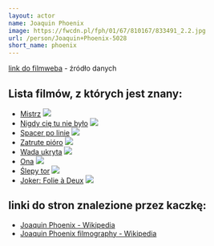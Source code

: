 ```yaml
---
layout: actor
name: Joaquin Phoenix
image: https://fwcdn.pl/fph/01/67/810167/833491_2.2.jpg
url: /person/Joaquin+Phoenix-5028
short_name: phoenix
---
```

[link do filmweba](https://www.filmweb.pl/person/Joaquin+Phoenix-5028) - źródło danych

## Lista filmów, z których jest znany:
- [Mistrz](https://www.filmweb.pl/film/Mistrz-2012-583006)
![](https://fwcdn.pl/fpo/30/06/583006/7752280_2.7.webp)
- [Nigdy cię tu nie było](https://www.filmweb.pl/film/Nigdy+ci%C4%99+tu+nie+by%C5%82o-2017-775228)
![](https://fwcdn.pl/fpo/52/28/775228/7835359_2.7.webp)
- [Spacer po linie](https://www.filmweb.pl/film/Spacer+po+linie-2005-119046)
![](https://fwcdn.pl/fpo/90/46/119046/7530904_2.7.webp)
- [Zatrute pióro](https://www.filmweb.pl/film/Zatrute+pi%C3%B3ro-2000-1481)
![](https://fwcdn.pl/fpo/14/81/1481/7516607_1.7.webp)
- [Wada ukryta](https://www.filmweb.pl/film/Wada+ukryta-2014-607382)
![](https://fwcdn.pl/fpo/73/82/607382/7689232_2.7.webp)
- [Ona](https://www.filmweb.pl/film/Ona-2013-646395)
![](https://fwcdn.pl/fpo/63/95/646395/7595144_2.7.webp)
- [Ślepy tor](https://www.filmweb.pl/film/%C5%9Alepy+tor-2000-1411)
![](https://fwcdn.pl/fpo/14/11/1411/7519122_1.7.webp)
- [Joker: Folie à Deux](https://www.filmweb.pl/film/Joker%3A+Folie+%C3%A0+Deux-2024-10014539)
![](https://fwcdn.pl/fpo/45/39/10014539/8147208.7.webp)


## linki do stron znalezione przez kaczkę:
- [Joaquin Phoenix - Wikipedia](https://en.wikipedia.org/wiki/Joaquin_Phoenix)
- [Joaquin Phoenix filmography - Wikipedia](https://en.wikipedia.org/wiki/Joaquin_Phoenix_filmography)
